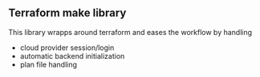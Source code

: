 ## Terraform make library

This library wrapps around terraform and eases the workflow by handling 
- cloud provider session/login
- automatic backend initialization
- plan file handling


